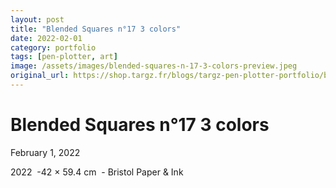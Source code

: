 ```yaml
---
layout: post
title: "Blended Squares n°17 3 colors"
date: 2022-02-01
category: portfolio
tags: [pen-plotter, art]
image: /assets/images/blended-squares-n-17-3-colors-preview.jpeg
original_url: https://shop.targz.fr/blogs/targz-pen-plotter-portfolio/blended-squares-n-17-3-colors
---
```


# Blended Squares n°17 3 colors
February 1, 2022

2022  -42 × 59.4 cm  - Bristol Paper & Ink
